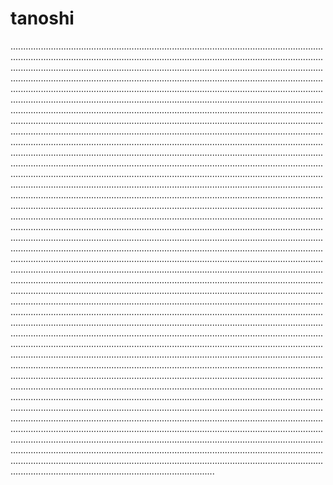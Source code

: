 # tanoshi
.................................................................................................................................................................................................................................................................................................................................................................................................................................................................................................................................................................................................................................................................................................................................................................................................................................................................................................................................................................................................................................................................................................................................................................................................................................................................................................................................................................................................................................................................................................................................................................................................................................................................................................................................................................................................................................................................................................................................................................................................................................................................................................................................................................................................................................................................................................................................................................................................................................................................................................................................................................................................................................................................................................................................................................................................................................................................................................................................................................................................................................................................................................................................................................................................................................................................................................................................................................................................................................................................................................................................................................................................................................................................................................................................................................................................................................................................................................................................................................................................................................................................................................................................................................................................................................................................................................................................................................................................................................................................................................................................................................................................................................................................................................................................................................................................................................................................................................................................................................................................................................................................................................................................................................................................................................................